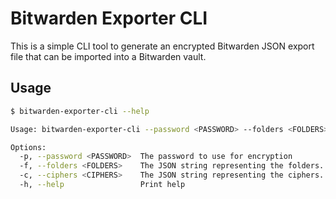 # Bitwarden Exporter CLI

This is a simple CLI tool to generate an encrypted Bitwarden JSON export file that can be imported into a Bitwarden vault.

## Usage

```bash
$ bitwarden-exporter-cli --help

Usage: bitwarden-exporter-cli --password <PASSWORD> --folders <FOLDERS> --ciphers <CIPHERS>

Options:
  -p, --password <PASSWORD>  The password to use for encryption
  -f, --folders <FOLDERS>    The JSON string representing the folders. Example: '[{"id":"00000000-0000-0000-0000-000000000001","name":"My Folder"}]'
  -c, --ciphers <CIPHERS>    The JSON string representing the ciphers. Example: '[{"folderId":"00000000-0000-0000-0000-000000000001","name":"My Test","notes":"My Notes","username":"my_username","password":"my_password","loginUris":["https://example.com"]}]'
  -h, --help                 Print help
```
